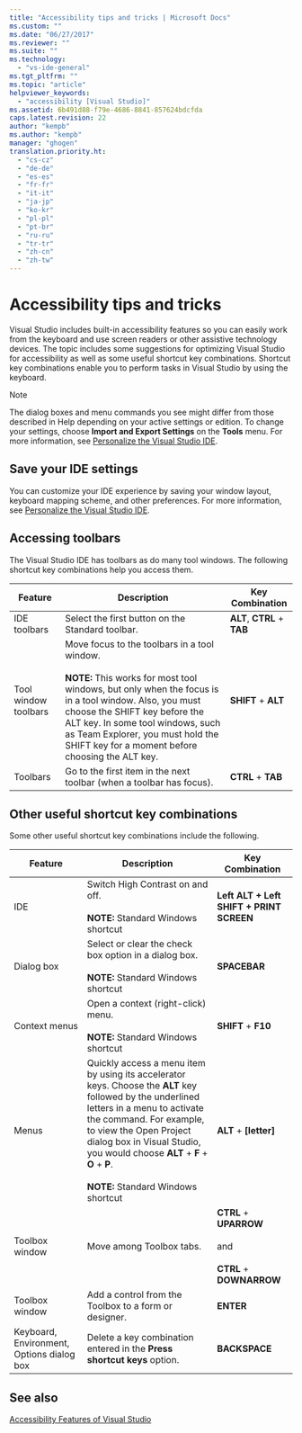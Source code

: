 ```yaml
---
title: "Accessibility tips and tricks | Microsoft Docs"
ms.custom: ""
ms.date: "06/27/2017"
ms.reviewer: ""
ms.suite: ""
ms.technology:
  - "vs-ide-general"
ms.tgt_pltfrm: ""
ms.topic: "article"
helpviewer_keywords:
  - "accessibility [Visual Studio]"
ms.assetid: 6b491d88-f79e-4686-8841-857624bdcfda
caps.latest.revision: 22
author: "kempb"
ms.author: "kempb"
manager: "ghogen"
translation.priority.ht:
  - "cs-cz"
  - "de-de"
  - "es-es"
  - "fr-fr"
  - "it-it"
  - "ja-jp"
  - "ko-kr"
  - "pl-pl"
  - "pt-br"
  - "ru-ru"
  - "tr-tr"
  - "zh-cn"
  - "zh-tw"
---
```

# Accessibility tips and tricks
Visual Studio includes built-in accessibility features so you can easily work from the keyboard and use screen readers or other assistive technology devices. The topic includes some suggestions for optimizing Visual Studio for accessibility as well as some useful shortcut key combinations. Shortcut key combinations enable you to perform tasks in Visual Studio by using the keyboard.

> [!NOTE]
>  The dialog boxes and menu commands you see might differ from those described in Help depending on your active settings or edition. To change your settings, choose **Import and Export Settings** on the **Tools** menu. For more information, see [Personalize the Visual Studio IDE](../../ide/personalizing-the-visual-studio-ide.md).  

## Save your IDE settings  
 You can customize your IDE experience by saving your window layout, keyboard mapping scheme, and other preferences. For more information, see [Personalize the Visual Studio IDE](../../ide/personalizing-the-visual-studio-ide.md).  

## Accessing toolbars
The Visual Studio IDE has toolbars as do many tool windows. The following shortcut key combinations help you access them.

|Feature|Description|Key Combination|  
|-------------|-----------------|---------------------|  
|IDE toolbars|Select the first button on the Standard toolbar.|**ALT**, **CTRL** + **TAB**|  
|Tool window toolbars|Move focus to the toolbars in a tool window. <br> <br> **NOTE:** This works for most tool windows, but only when the focus is in a tool window. Also, you must choose the SHIFT key before the ALT key. In some tool windows, such as Team Explorer, you must hold the SHIFT key for a moment before choosing the ALT key.|**SHIFT** + **ALT**|
|Toolbars|Go to the first item in the next toolbar (when a toolbar has focus).|**CTRL** + **TAB**|

## Other useful shortcut key combinations  
Some other useful shortcut key combinations include the following.

|Feature|Description|Key Combination|  
|-------------|-----------------|---------------------|  
|IDE|Switch High Contrast on and off. <br> <br> **NOTE:** Standard Windows shortcut|**Left ALT + Left SHIFT + PRINT SCREEN**|  
|Dialog box|Select or clear the check box option in a dialog box. <br> <br> **NOTE:** Standard Windows shortcut|**SPACEBAR**|  
|Context menus|Open a context (right-click) menu. <br> <br> **NOTE:** Standard Windows shortcut|**SHIFT** + **F10**|
|Menus|Quickly access a menu item by using its accelerator keys. Choose the **ALT** key followed by the underlined letters in a menu to activate the command. For example, to view the Open Project dialog box in Visual Studio, you would choose **ALT** + **F** + **O** + **P**.  <br><br> **NOTE:** Standard Windows shortcut|**ALT** + **[letter]**|
|Toolbox window|Move among Toolbox tabs.|**CTRL** + **UPARROW**<br /><br /> and<br /><br /> **CTRL** + **DOWNARROW**|  
|Toolbox window|Add a control from the Toolbox to a form or designer.|**ENTER**|  
|Keyboard, Environment, Options dialog box|Delete a key combination entered in the **Press shortcut keys** option.|**BACKSPACE**|  


## See also  
 [Accessibility Features of Visual Studio](../../ide/reference/accessibility-features-of-visual-studio.md)
